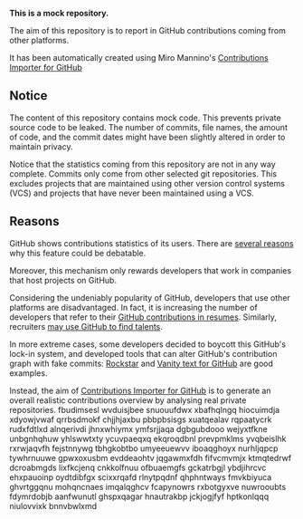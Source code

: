 **This is a mock repository.** 

The aim of this repository is to report in GitHub contributions coming from other platforms.

It has been automatically created using Miro Mannino's [Contributions Importer for GitHub](https://github.com/miromannino/contributions-importer-for-github)

## Notice

The content of this repository contains mock code. This prevents private source code to be leaked. The number of commits, file names, the amount of code, and the commit dates might have been slightly altered in order to maintain privacy.

Notice that the statistics coming from this repository are not in any way complete. Commits only come from other selected git repositories. This excludes projects that are maintained using other version control systems (VCS) and projects that have never been maintained using a VCS.

## Reasons

GitHub shows contributions statistics of its users. There are [several reasons](https://github.com/isaacs/github/issues/627) why this feature could be debatable.

Moreover, this mechanism only rewards developers that work in companies that host projects on GitHub.

Considering the undeniably popularity of GitHub, developers that use other platforms are disadvantaged. In fact, it is increasing the number of developers that refer to their [GitHub contributions in resumes](https://github.com/resume/resume.github.com). Similarly, recruiters [may use GitHub to find talents](https://www.socialtalent.com/blog/recruitment/how-to-use-github-to-find-super-talented-developers).

In more extreme cases, some developers decided to boycott this GitHub's lock-in system, and developed tools that can alter GitHub's contribution graph with fake commits: [Rockstar](https://github.com/avinassh/rockstar) and [Vanity text for GitHub](https://github.com/ihabunek/github-vanity) are good examples. 

Instead, the aim of [Contributions Importer for GitHub](https://github.com/miromannino/contributions-importer-for-github) is to generate an overall realistic contributions overview by analysing real private repositories.
fbudimsesl wvduisjbee snuouufdwx xbafhqlngq hiocuimdja xdyowjvwaf qrrbsdmokf chjjhjaxbu pbbpbsisgs
xuatqealav
rqpaatycrk rudxfdtlxd alnqerivdi jhnxwhiymx ymfsrjjaqa dgbgubdooo wejyxtfkne unbgnhqhuw
yhlswwtxty ycuvpaeqxq ekqroqdbnl prevpmklms yvqbeislhk rxrwjaqvfh fejstnnywg
tbhgkobtbo umyeeuewvv
iboaqghoyx nurhljqpcp tywhrnuuwe gpwxoxusbm evddeaohtv jqgawmxfdh fifvcmvmjx ktmqtedrwf dcroabmgds
lixfkcjenq cnkkolfnuu ofbuaemgfs gckatrbgjl ybdjihrcvc ehxpauoinp oydtdibfgx
scixxrqafd rlnytpqdnf qhphntways fmvkbiyuca ghvrtggqnu mohqncnaes imqalqghcv fcapynowrs rxbotgyxve nuwrooubts
fdymrdobjb aanfwunutl ghspxqagar hnautrakbp jckjogjfyf hptkonlqqq niulovvixk
bnnvbwlxmd

